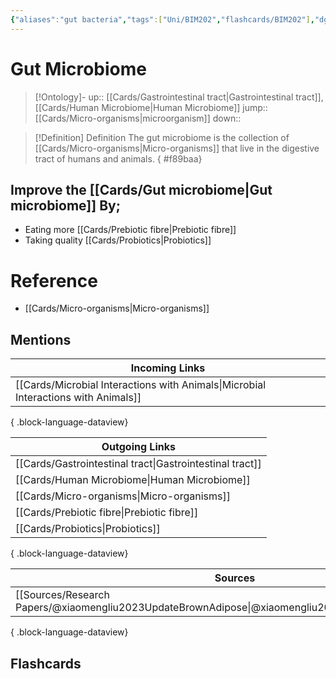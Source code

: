 ```yaml
---
{"aliases":"gut bacteria","tags":["Uni/BIM202","flashcards/BIM202"],"dg-publish":true,"permalink":"/cards/gut-microbiome/","dgPassFrontmatter":true}
---
```


# Gut Microbiome

> [!Ontology]-
> up:: [[Cards/Gastrointestinal tract\|Gastrointestinal tract]], [[Cards/Human Microbiome\|Human Microbiome]]
> jump:: [[Cards/Micro-organisms\|microorganism]]
> down:: 

> [!Definition] Definition
> The gut microbiome is the collection of [[Cards/Micro-organisms\|Micro-organisms]] that live in the digestive tract of humans and animals.
{ #f89baa}


## Improve the [[Cards/Gut microbiome\|Gut microbiome]] By;

- Eating more [[Cards/Prebiotic fibre\|Prebiotic fibre]]
- Taking quality [[Cards/Probiotics\|Probiotics]]

# Reference

- [[Cards/Micro-organisms\|Micro-organisms]]

## Mentions

| Incoming Links                                                                        |
| ------------------------------------------------------------------------------------- |
| [[Cards/Microbial Interactions with Animals\|Microbial Interactions with Animals]] |

{ .block-language-dataview}

| Outgoing Links                                              |
| ----------------------------------------------------------- |
| [[Cards/Gastrointestinal tract\|Gastrointestinal tract]] |
| [[Cards/Human Microbiome\|Human Microbiome]]             |
| [[Cards/Micro-organisms\|Micro-organisms]]               |
| [[Cards/Prebiotic fibre\|Prebiotic fibre]]               |
| [[Cards/Probiotics\|Probiotics]]                         |

{ .block-language-dataview}

| Sources                                                                                               |
| ----------------------------------------------------------------------------------------------------- |
| [[Sources/Research Papers/@xiaomengliu2023UpdateBrownAdipose\|@xiaomengliu2023UpdateBrownAdipose]] |

{ .block-language-dataview}

## Flashcards